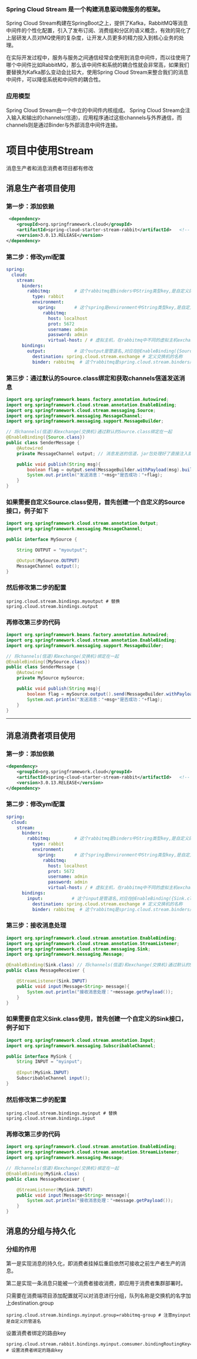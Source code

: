 ### Spring Cloud Stream 是一个构建消息驱动微服务的框架。

Spring Cloud Stream构建在SpringBoot之上，提供了Kafka，RabbitMQ等消息中间件的个性化配置，引入了发布订阅、消费组和分区的语义概念，有效的简化了上层研发人员对MQ使用的复杂度，让开发人员更多的精力投入到核心业务的处理。

在实际开发过程中，服务与服务之间通信经常会使用到消息中间件，而以往使用了哪个中间件比如RabbitMQ，那么该中间件和系统的耦合性就会非常高，如果我们要替换为Kafka那么变动会比较大，使用Spring Cloud Stream来整合我们的消息中间件，可以降低系统和中间件的耦合性。

### 应用模型
Spring Cloud Stream由一个中立的中间件内核组成。
Spring Cloud Stream会注入输入和输出的channels(信道)，应用程序通过这些channels与外界通信，而channels则是通过Binder与外部消息中间件连接。

# 项目中使用Stream
消息生产者和消息消费者项目都有修改

## 消息生产者项目使用

### 第一步：添加依赖
~~~xml
 <dependency>
    <groupId>org.springframework.cloud</groupId>
    <artifactId>spring-cloud-starter-stream-rabbit</artifactId>   <!-- 这是集成rabbitMQ的stream, 使用其他的消息中间件需要替换 -->
    <version>3.0.13.RELEASE</version>
</dependency>
~~~

### 第二步：修改yml配置
~~~yml
spring:
  cloud:
    stream:
      binders:
        rabbitmq:         # 这个rabbitmq是binders中String类型key,是自定义的，会在与bindings绑定时使用
          type: rabbit
          environment:
            spring:       # 这个spring是environment中String类型key,是自定义的
              rabbitmq:
                host: localhost
                prot: 5672
                username: admin
                password: admin
                virtual-host: / # 虚拟主机，在rabbitmq中不同的虚拟主机exchange、queue、message不能互通，相当于数据库的分库
      bindings:
        output:           # 这个output是管道名,对应在@EnableBinding({Source.class})中Source.class的OUTPUT属性，或者自己写的Source.class接口OUTPUT属性值
          destination: spring.cloud.stream.exchange # 定义交换机的名称
          binder: rabbitmq  # 这个rabbitmq是spring.cloud.stream.binders所自定义设置的key
~~~

### 第三步：通过默认的Source.class绑定和获取channels信道发送消息
~~~java
import org.springframework.beans.factory.annotation.Autowired;
import org.springframework.cloud.stream.annotation.EnableBinding;
import org.springframework.cloud.stream.messaging.Source;
import org.springframework.messaging.MessageChannel;
import org.springframework.messaging.support.MessageBuilder;

// 将channels(信道)和exchange(交换机)通过默认的Source.class绑定在一起
@EnableBinding({Source.class})
public class SenderMessage {
    @Autowired
    private MessageChannel output; // 消息发送的信道，jar包处理好了直接注入就行

    public void publish(String msg){
        boolean flag = output.send(MessageBuilder.withPayload(msg).build());
        System.out.println("发送消息："+msg+"是否成功："+flag);
    }
}
~~~

### 如果需要自定义Source.class使用，首先创建一个自定义的Source接口，例子如下
~~~java
import org.springframework.cloud.stream.annotation.Output;
import org.springframework.messaging.MessageChannel;

public interface MySource {

    String OUTPUT = "myoutput";

    @Output(MySource.OUTPUT)
    MessageChannel output();
}
~~~

### 然后修改第二步的配置
~~~
spring.cloud.stream.bindings.myoutput # 替换spring.cloud.stream.bindings.output 
~~~

### 再修改第三步的代码
~~~java
import org.springframework.beans.factory.annotation.Autowired;
import org.springframework.cloud.stream.annotation.EnableBinding;
import org.springframework.messaging.support.MessageBuilder;

// 将channels(信道)和exchange(交换机)绑定在一起
@EnableBinding({MySource.class})
public class SenderMessage {
    @Autowired
    private MySource mySource;

    public void publish(String msg){
        boolean flag = mySource.output().send(MessageBuilder.withPayload(msg).build());
        System.out.println("发送消息："+msg+"是否成功："+flag);
    }
}
~~~
---

## 消息消费者项目使用

### 第一步：添加依赖
~~~xml
<dependency>
    <groupId>org.springframework.cloud</groupId>
    <artifactId>spring-cloud-starter-stream-rabbit</artifactId>   <!-- 这是集成rabbitMQ的stream, 使用其他的消息中间件需要替换 -->
    <version>3.0.13.RELEASE</version>
</dependency>
~~~

### 第二步：修改yml配置
~~~yml
spring:
  cloud:
    stream:
      binders:
        rabbitmq:         # 这个rabbitmq是binders中String类型key,是自定义的，会在与bindings绑定时使用
          type: rabbit
          environment:
            spring:       # 这个spring是environment中String类型key,是自定义的
              rabbitmq:
                host: localhost
                prot: 5672
                username: admin
                password: admin
                virtual-host: / # 虚拟主机，在rabbitmq中不同的虚拟主机exchange、queue、message不能互通，相当于数据库的分库
      bindings:
        input:           # 这个input是管道名,对应在@EnableBinding({Sink.class})中Sink.class的INPUT属性，或者自己写的Sink.class接口INPUT属性值
          destination: spring.cloud.stream.exchange # 定义交换机的名称
          binder: rabbitmq  # 这个rabbitmq是spring.cloud.stream.binders所自定义设置的key
~~~

### 第三步：接收消息处理
~~~java
import org.springframework.cloud.stream.annotation.EnableBinding;
import org.springframework.cloud.stream.annotation.StreamListener;
import org.springframework.cloud.stream.messaging.Sink;
import org.springframework.messaging.Message;

@EnableBinding(Sink.class) // 将channels(信道)和exchange(交换机)通过默认的Sink.class绑定在一起
public class MessageReceiver {

    @StreamListener(Sink.INPUT)
    public void input(Message<String> message){
        System.out.println("接收消息处理："+message.getPayload());
    }
}
~~~

### 如果需要自定义Sink.class使用，首先创建一个自定义的Sink接口，例子如下
~~~java
import org.springframework.cloud.stream.annotation.Input;
import org.springframework.messaging.SubscribableChannel;

public interface MySink {
    String INPUT = "myinput";
    
    @Input(MySink.INPUT)
    SubscribableChannel input();
}
~~~

### 然后修改第二步的配置
~~~
spring.cloud.stream.bindings.myinput # 替换spring.cloud.stream.bindings.input 
~~~

### 再修改第三步的代码
~~~java
import org.springframework.cloud.stream.annotation.EnableBinding;
import org.springframework.cloud.stream.annotation.StreamListener;
import org.springframework.messaging.Message;

// 将channels(信道)和exchange(交换机)绑定在一起
@EnableBinding(MySink.class)
public class MessageReceiver {

    @StreamListener(MySink.INPUT)
    public void input(Message<String> message){
        System.out.println("接收消息处理："+message.getPayload());
    }
}
~~~

## 消息的分组与持久化

### 分组的作用

第一是实现消息的持久化，即消费者挂掉后重启依然可接收之前生产者生产的消息。

第二是实现一条消息只能被一个消费者接收消费，即应用于消费者集群部署时。

只需要在消费端项目添加配置就可以对消息进行分组，队列名称是交换机的名字加上destination﻿​.group
~~~
spring.cloud.stream.bindings.myinput.group=rabbitmq-group # 注意myinput是自定义的管道名 
~~~

设置消费者绑定的路由key
~~~
spring.cloud.stream.rabbit.bindings.myinput.comsumer.bindingRoutingKey='spring.cloud.stream.#' # 设置消费者绑定的路由key 
~~~
 